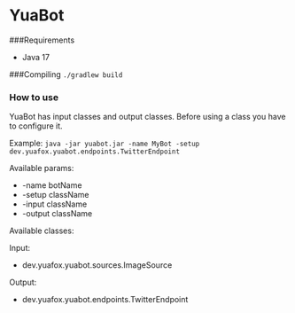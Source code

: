 # YuaBot

###Requirements
- Java 17

###Compiling
`./gradlew build`

### How to use
YuaBot has input classes and output classes.
Before using a class you have to configure it.

Example:
`java -jar yuabot.jar -name MyBot -setup dev.yuafox.yuabot.endpoints.TwitterEndpoint`

Available params:
- -name botName
- -setup className
- -input className
- -output className

Available classes:

Input:
- dev.yuafox.yuabot.sources.ImageSource

Output:
- dev.yuafox.yuabot.endpoints.TwitterEndpoint
